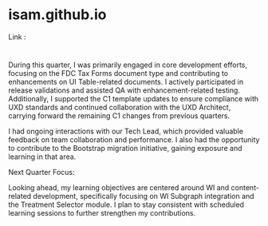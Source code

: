 # isam.github.io
Link : <h1><a href = "https://isam123.github.io/isam.github.io/"></a></h1>

During this quarter, I was primarily engaged in core development efforts, focusing on the FDC Tax Forms document type and contributing to enhancements on UI Table-related documents. I actively participated in release validations and assisted QA with enhancement-related testing. Additionally, I supported the C1 template updates to ensure compliance with UXD standards and continued collaboration with the UXD Architect, carrying forward the remaining C1 changes from previous quarters.

I had ongoing interactions with our Tech Lead, which provided valuable feedback on team collaboration and performance. I also had the opportunity to contribute to the Bootstrap migration initiative, gaining exposure and learning in that area.

Next Quarter Focus:

Looking ahead, my learning objectives are centered around WI and content-related development, specifically focusing on WI Subgraph integration and the Treatment Selector module. I plan to stay consistent with scheduled learning sessions to further strengthen my contributions.

